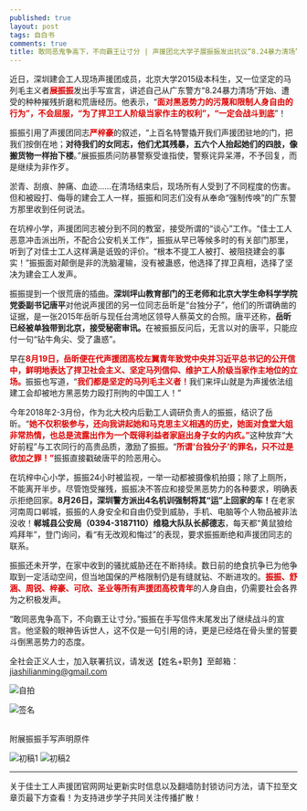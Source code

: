 ```yaml
---
published: true
layout: post
tags: 自白书
comments: true
title: 敢同恶鬼争高下，不向霸王让寸分 | 声援团北大学子展振振发出抗议“8.24暴力清场”的手写宣言
---
```

近日，深圳建会工人现场声援团成员，北京大学2015级本科生，又一位坚定的马列毛主义者<b><font color="dd0000">展振振</font></b>发出手写宣言，讲述自己从广东警方“8.24暴力清场”开始、遭受的种种摧残折磨和荒唐经历。他表示，“<b><font color="dd0000">面对黑恶势力的污蔑和限制人身自由的行为”，不会屈服，“为了捍卫工人阶级当家作主的权利”，“一定会战斗到底</font></b>”！

振振引用了声援团同志<b><font color="dd0000">严梓豪</font></b>的叙述，“上百名特警撬开我们声援团驻地的门，把我们按倒在地；<b>对待我们的女同志，他们尤其残暴，五六个人抬起她们的四肢，像搬货物一样抬下楼</b>。”展振振质问防暴警察受谁指使，警察诧异呆滞，不予回复，而是继续为非作歹。

淤青、刮痕、肿痛、血迹……在清场结束后，现场所有人受到了不同程度的伤害。但和被殴打、侮辱的建会工人一样，振振和同志们没有从奉命“强制传唤”的广东警方那里收到任何说法。

在坑梓小学，声援团同志被分到不同的教室，接受所谓的“谈心”工作。“佳士工人恶意冲击派出所，不配合公安机关工作”，振振从早已等候多时的有关部门那里，听到了对佳士工人这样满是诋毁的评价。“根本不提工人被打、被阻挠建会的事实！”振振面对颠倒是非的洗脑灌输，没有被蛊惑，他选择了捍卫真相，选择了坚决为建会工人发声。

振振提到一个很荒唐的插曲。<b>深圳坪山教育部门的王老师和北京大学生命科学学院党委副书记唐平</b>对他说声援团的另一位同志岳昕是“台独分子”，他们的所谓确凿的证据，是一张2015年岳昕与现任台湾地区领导人蔡英文的合照。唐平还称，<b>岳昕已经被单独带到北京，接受秘密审讯。</b>在被振振反问后，无言以对的唐平，只能应付一句“钻牛角尖、受了蛊惑”。

早在<b><font color="dd0000">8月19日，岳昕便在代声援团高校左翼青年致党中央并习近平总书记的公开信中，鲜明地表达了捍卫社会主义、坚定马列信仰、维护工人阶级当家作主地位的立场。</font></b>振振也写道，“<b><font color="dd0000">我们都是坚定的马列毛主义者！</font></b>我们来坪山就是为声援依法组建工会却被地方黑恶势力殴打刑拘的中国工人！”

今年2018年2-3月份，作为北大校内后勤工人调研负责人的振振，结识了岳昕。“<b><font color="dd0000">她不仅积极参与，还向我讲起她和马克思主义相遇的历史，她面对食堂大姐非常热情，也总是流露出作为一个既得利益者家庭出身子女的内疚。”</font></b>这种放弃“大好前程”与工农同行的高贵品质，激励了振振。“<b><font color="dd0000">所谓‘台独分子’的罪名，只不过是欲加之罪！”</font></b>振振直接戳破唐平的险恶用心。

在坑梓中心小学，振振24小时被监视，一举一动都被摄像机拍摄；除了上厕所，不能离开半步。尽管饱受摧残，振振决不答应和接受黑恶势力的各种要求，明确表示拒绝回家。<b>8月26日，深圳警方派出4名机训强制将其“运”上回家的车！</b>在老家河南周口郸城，振振的人身安全和自由仍受到威胁，手机、电脑等个人物品被非法没收！<b>郸城县公安局（0394-3187110）维稳大队队长郝德志</b>，每天都“黄鼠狼给鸡拜年”，登门询问，看“有无改观和悔过”的表现，要求振振断绝和声援团同志的联系。

振振还未开学，在家中收到的骚扰威胁还在不断持续。数日前的绝食抗争已为他争取到一定活动空间，但当地国保的严格限制仍是有缝就钻、不断进攻的。<b><font color="dd0000">振振、舒涵、周锐、梓豪、可欣、圣业等所有声援团高校青年</font></b>的人身自由，仍需要社会各界为之积极发声。

“敢同恶鬼争高下，不向霸王让寸分。”振振在手写信件末尾发出了继续战斗的宣言。他坚毅的眼神告诉世人，这不仅是一句引用的诗，更是已经烙在骨头里的誓要斗倒黑恶势力的态度。

全社会正义人士，加入联署抗议，请发送【姓名+职务】至邮箱：jiashilianming@gmail.com

![自拍][1]  

![签名][2]


<br/>
附展振振手写声明原件

  ![初稿1][3]
  ![初稿2][4]


  [1]: https://i.loli.net/2018/09/06/5b91363315894.jpg
  [2]: https://i.loli.net/2018/09/06/5b91364ecc35a.jpg
  [3]: https://i.loli.net/2018/09/06/5b9137569b4dd.jpg
  [4]: https://i.loli.net/2018/09/06/5b91379c51ffa.jpg


---
关于佳士工人声援团官网网址更新实时信息以及翻墙防封锁访问方法，请下拉至文章页最下方查看！为支持进步学子共同关注传播扩散！
